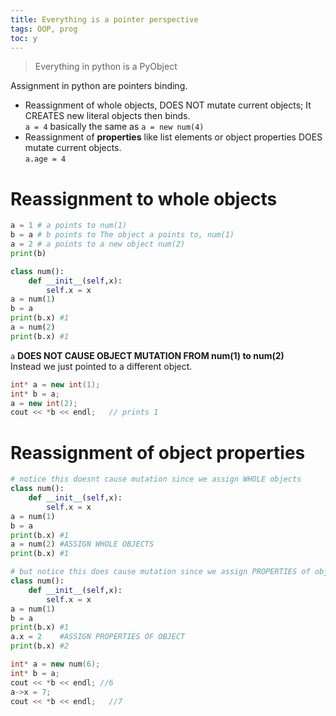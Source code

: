 ```yaml
---
title: Everything is a pointer perspective
tags: OOP, prog
toc: y
---
```


> Everything in python is a PyObject

Assignment in python are pointers binding.

* Reassignment of whole objects, DOES NOT mutate current objects; It CREATES new literal objects then binds.  
`a = 4`  basically the same as `a = new num(4)`  
* Reassignment of **properties** like list elements or object properties DOES mutate current objects.  
`a.age = 4`  

# Reassignment to whole objects

```{.py group=k1 glabel=simp}
a = 1 # a points to num(1)
b = a # b points to The object a points to, num(1)
a = 2 # a points to a new object num(2)
print(b)
```

```{.py group=k1 glabel=class}
class num():
    def __init__(self,x):
        self.x = x
a = num(1)
b = a
print(b.x) #1
a = num(2)
print(b.x) #1
```
`a` **DOES NOT CAUSE OBJECT MUTATION FROM num(1) to num(2)**    
Instead we just pointed to a different object.   


```Cpp
int* a = new int(1);
int* b = a;
a = new int(2);
cout << *b << endl;   // prints 1
```

# Reassignment of object properties

```py
# notice this doesnt cause mutation since we assign WHOLE objects
class num():
    def __init__(self,x):
        self.x = x
a = num(1)
b = a
print(b.x) #1
a = num(2) #ASSIGN WHOLE OBJECTS
print(b.x) #1

# but notice this does cause mutation since we assign PROPERTIES of object
class num():
    def __init__(self,x):
        self.x = x
a = num(1)
b = a
print(b.x) #1
a.x = 2    #ASSIGN PROPERTIES OF OBJECT
print(b.x) #2
```

```Cpp
int* a = new num(6);
int* b = a;
cout << *b << endl; //6
a->x = 7;
cout << *b << endl;   //7
```
